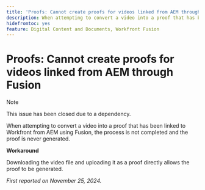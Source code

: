 ```yaml
---
title: 'Proofs: Cannot create proofs for videos linked from AEM through Fusion'
description: When attempting to convert a video into a proof that has been linked to Workfront from AEM using Fusion, the process is not completed and the proof is never generated.
hidefromtoc: yes
feature: Digital Content and Documents, Workfront Fusion
---
```

# Proofs: Cannot create proofs for videos linked from AEM through Fusion

>[!NOTE]
>
>This issue has been closed due to a dependency.

When attempting to convert a video into a proof that has been linked to Workfront from AEM using Fusion, the process is not completed and the proof is never generated.

**Workaround**

Downloading the video file and uploading it as a proof directly allows the proof to be generated.

_First reported on November 25, 2024._
